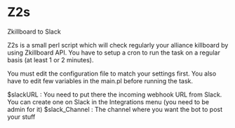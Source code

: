 # Z2s
Zkillboard to Slack

Z2s is a small perl script which will check regularly your alliance killboard by using Zkillboard API.
You have to setup a cron to run the task on a regular basis (at least 1 or 2 minutes).

You must edit the configuration file to match your settings first.
You also have to edit few variables in the main.pl before running the task.

$slackURL : You need to put there the incoming webhook URL from Slack. You can create one on Slack in the Integrations menu (you need to be admin for it)
$slack_Channel : The channel where you want the bot to post your stuff
